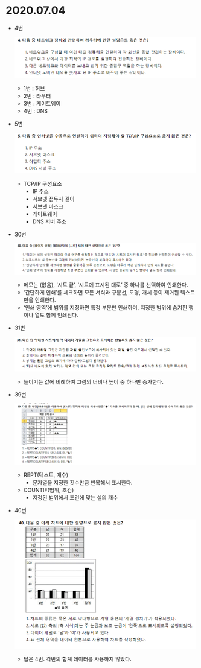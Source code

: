 # 2020.07.04

- 4번
    
    ![Untitled](2020%2007%2004%208ccc79f1736c401490df3be260a4aee3/Untitled.png)
    
    - 1번 : 허브
    - 2번 : 라우터
    - 3번 : 게이트웨이
    - 4번 : DNS
- 5번
    
    ![Untitled](2020%2007%2004%208ccc79f1736c401490df3be260a4aee3/Untitled%201.png)
    
    - TCP/IP 구성요소
        - IP 주소
        - 서브넷 접두사 길이
        - 서브넷 마스크
        - 게이트웨이
        - DNS 서버 주소
- 30번
    
    ![Untitled](2020%2007%2004%208ccc79f1736c401490df3be260a4aee3/Untitled%202.png)
    
    - 메모는 (없음), ‘시트 끝’, ‘시트에 표시된 대로’ 중 하나를 선택하여 인쇄한다.
    - ‘간단하게 인쇄’를 체크하면 모든 서식과 구분선, 도형, 개체 등이 제거된 텍스트 만을 인쇄한다.
    - ‘인쇄 영역’에 범위를 지정하면 특정 부분만 인쇄하며, 지정한 범위에 숨겨진 행이나 열도 함께 인쇄된다.
- 31번
    
    ![Untitled](2020%2007%2004%208ccc79f1736c401490df3be260a4aee3/Untitled%203.png)
    
    - 늘이기는 값에 비례하여 그림의 너비나 높이 중 하나만 증가한다.
- 39번
    
    ![Untitled](2020%2007%2004%208ccc79f1736c401490df3be260a4aee3/Untitled%204.png)
    
    - REPT(텍스트, 개수)
        - 문자열을 지정한 횟수만큼 반복해서 표시한다.
    - COUNTIF(범위, 조건)
        - 지정된 범위에서 조건에 맞는 셀의 개수
- 40번
    
    ![Untitled](2020%2007%2004%208ccc79f1736c401490df3be260a4aee3/Untitled%205.png)
    
    - 답은 4번. 각반의 합계 데이터를 사용하지 않았다.